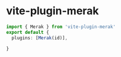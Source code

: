 # vite-plugin-merak


```ts
import { Merak } from 'vite-plugin-merak'
export default {
  plugins: [Merak(id)],

}
```

